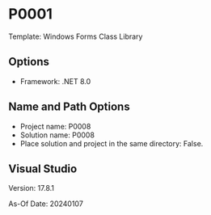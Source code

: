 # P0001

Template: Windows Forms Class Library


## Options

* Framework: .NET 8.0

 
## Name and Path Options

* Project name: P0008
* Solution name: P0008
* Place solution and project in the same directory: False.

 
## Visual Studio

Version: 17.8.1

As-Of Date: 20240107
